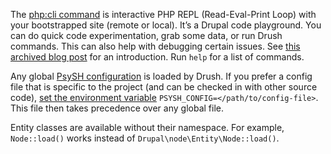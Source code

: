 The [php:cli command](commands/php_cli.md) is interactive PHP REPL (Read-Eval-Print Loop) with your bootstrapped site (remote or local). It’s a Drupal code playground. You can do quick code experimentation, grab some data, or run Drush commands. This can also help with debugging certain issues. See [this archived blog post](https://web.archive.org/web/20221209054543/blog.damiankloip.net/2015/drush-php-settings) for an introduction. Run `help` for a list of commands.

Any global [PsySH configuration](https://github.com/bobthecow/psysh/wiki/Configuration) is loaded by Drush. If you prefer a config file that is specific to the project (and can be checked in with other source code), [set the environment variable](https://github.com/bobthecow/psysh/wiki/Configuration#specifying-a-different-config-file) `PSYSH_CONFIG=</path/to/config-file>`. This file then takes precedence over any global file.

Entity classes are available without their namespace. For example, `Node::load()` works instead of `Drupal\node\Entity\Node::load()`.
